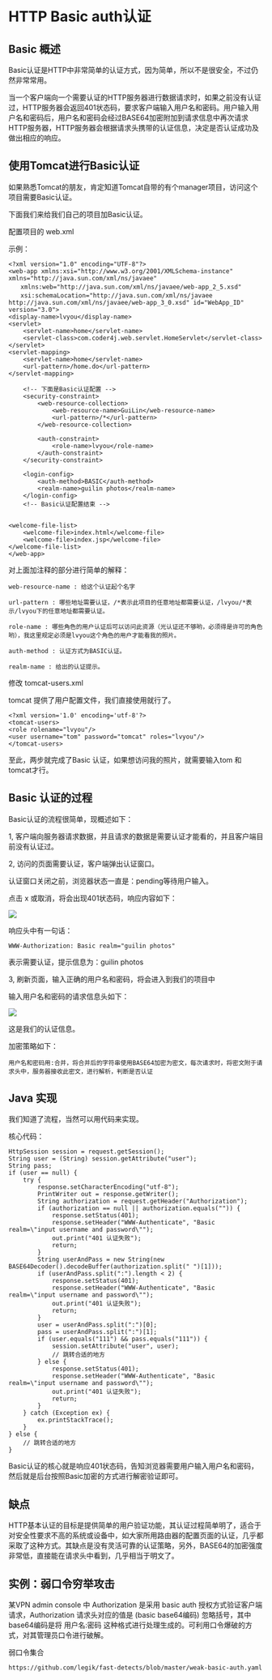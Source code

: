 # HTTP Basic auth认证

## Basic 概述

Basic认证是HTTP中非常简单的认证方式，因为简单，所以不是很安全，不过仍然非常常用。

当一个客户端向一个需要认证的HTTP服务器进行数据请求时，如果之前没有认证过，HTTP服务器会返回401状态码，要求客户端输入用户名和密码。用户输入用户名和密码后，用户名和密码会经过BASE64加密附加到请求信息中再次请求HTTP服务器，HTTP服务器会根据请求头携带的认证信息，决定是否认证成功及做出相应的响应。

## 使用Tomcat进行Basic认证

如果熟悉Tomcat的朋友，肯定知道Tomcat自带的有个manager项目，访问这个项目需要Basic认证。

下面我们来给我们自己的项目加Basic认证。

配置项目的 web.xml

示例：

    <?xml version="1.0" encoding="UTF-8"?>
    <web-app xmlns:xsi="http://www.w3.org/2001/XMLSchema-instance" xmlns="http://java.sun.com/xml/ns/javaee" 
    　　xmlns:web="http://java.sun.com/xml/ns/javaee/web-app_2_5.xsd" 
    　　xsi:schemaLocation="http://java.sun.com/xml/ns/javaee http://java.sun.com/xml/ns/javaee/web-app_3_0.xsd" id="WebApp_ID" version="3.0">
    <display-name>lvyou</display-name>
    <servlet>
        <servlet-name>home</servlet-name>
        <servlet-class>com.coder4j.web.servlet.HomeServlet</servlet-class>
    </servlet>
    <servlet-mapping>
        <servlet-name>home</servlet-name>
        <url-pattern>/home.do</url-pattern>
    </servlet-mapping>

        <!-- 下面是Basic认证配置 -->
        <security-constraint>
            <web-resource-collection>
                <web-resource-name>GuiLin</web-resource-name>
                <url-pattern>/*</url-pattern>
            </web-resource-collection>

            <auth-constraint>
                <role-name>lvyou</role-name>
            </auth-constraint>
        </security-constraint>

        <login-config>
            <auth-method>BASIC</auth-method>
            <realm-name>guilin photos</realm-name>
        </login-config>
        <!-- Basic认证配置结束 -->


    <welcome-file-list>
        <welcome-file>index.html</welcome-file>
        <welcome-file>index.jsp</welcome-file>
    </welcome-file-list>
    </web-app>

对上面加注释的部分进行简单的解释：

    web-resource-name : 给这个认证起个名字

    url-pattern : 哪些地址需要认证，/*表示此项目的任意地址都需要认证，/lvyou/*表示/lvyou下的任意地址都需要认证。

    role-name : 哪些角色的用户认证后可以访问此资源（光认证还不够哟，必须得是许可的角色哟），我这里规定必须是lvyou这个角色的用户才能看我的照片。

    auth-method : 认证方式为BASIC认证。

    realm-name : 给出的认证提示。

修改 tomcat-users.xml

tomcat 提供了用户配置文件，我们直接使用就行了。

    <?xml version='1.0' encoding='utf-8'?>
    <tomcat-users>
    <role rolename="lvyou"/>
    <user username="tom" password="tomcat" roles="lvyou"/>
    </tomcat-users>

至此，两步就完成了Basic 认证，如果想访问我的照片，就需要输入tom 和 tomcat才行。


## Basic 认证的过程

Basic认证的流程很简单，现概述如下：

1, 客户端向服务器请求数据，并且请求的数据是需要认证才能看的，并且客户端目前没有认证过。

2, 访问的页面需要认证，客户端弹出认证窗口。

认证窗口关闭之前，浏览器状态一直是：pending等待用户输入。

点击 x 或取消，将会出现401状态码，响应内容如下：

![](https://image-static.segmentfault.com/782/440/782440550-58e8660c86082_fix732)

响应头中有一句话：

    WWW-Authorization: Basic realm="guilin photos"

表示需要认证，提示信息为：guilin photos

3, 刷新页面，输入正确的用户名和密码，将会进入到我们的项目中

输入用户名和密码的请求信息头如下：

![](https://image-static.segmentfault.com/356/688/3566880750-57393b338b1ee_fix732)

这是我们的认证信息。

加密策略如下：

    用户名和密码用:合并，将合并后的字符串使用BASE64加密为密文，每次请求时，将密文附于请求头中，服务器接收此密文，进行解析，判断是否认证

## Java 实现

我们知道了流程，当然可以用代码来实现。

核心代码：

    HttpSession session = request.getSession();
    String user = (String) session.getAttribute("user");
    String pass;
    if (user == null) {
        try {
            response.setCharacterEncoding("utf-8");
            PrintWriter out = response.getWriter();
            String authorization = request.getHeader("Authorization");
            if (authorization == null || authorization.equals("")) {
                response.setStatus(401);
                response.setHeader("WWW-Authenticate", "Basic realm=\"input username and password\"");
                out.print("401 认证失败");
                return;
            }
            String userAndPass = new String(new BASE64Decoder().decodeBuffer(authorization.split(" ")[1]));
            if (userAndPass.split(":").length < 2) {
                response.setStatus(401);
                response.setHeader("WWW-Authenticate", "Basic realm=\"input username and password\"");
                out.print("401 认证失败");
                return;
            }
            user = userAndPass.split(":")[0];
            pass = userAndPass.split(":")[1];
            if (user.equals("111") && pass.equals("111")) {
                session.setAttribute("user", user);
                // 跳转合适的地方
            } else {
                response.setStatus(401);
                response.setHeader("WWW-Authenticate", "Basic realm=\"input username and password\"");
                out.print("401 认证失败");
                return;
            }
        } catch (Exception ex) {
            ex.printStackTrace();
        }
    } else {
        // 跳转合适的地方
    }

Basic认证的核心就是响应401状态码，告知浏览器需要用户输入用户名和密码，然后就是后台按照Basic加密的方式进行解密验证即可。

## 缺点

HTTP基本认证的目标是提供简单的用户验证功能，其认证过程简单明了，适合于对安全性要求不高的系统或设备中，如大家所用路由器的配置页面的认证，几乎都采取了这种方式。其缺点是没有灵活可靠的认证策略，另外，BASE64的加密强度非常低，直接能在请求头中看到，几乎相当于明文了。

## 实例：弱口令穷举攻击

某VPN admin console 中 Authorization 是采用 basic auth 授权方式验证客户端请求，Authorization 请求头对应的值是 (basic base64编码) 忽略括号，其中 base64编码是将 用户名:密码 这种格式进行处理生成的。可利用口令爆破的方式，对其管理员口令进行破解。

弱口令集合

    https://github.com/legik/fast-detects/blob/master/weak-basic-auth.yaml